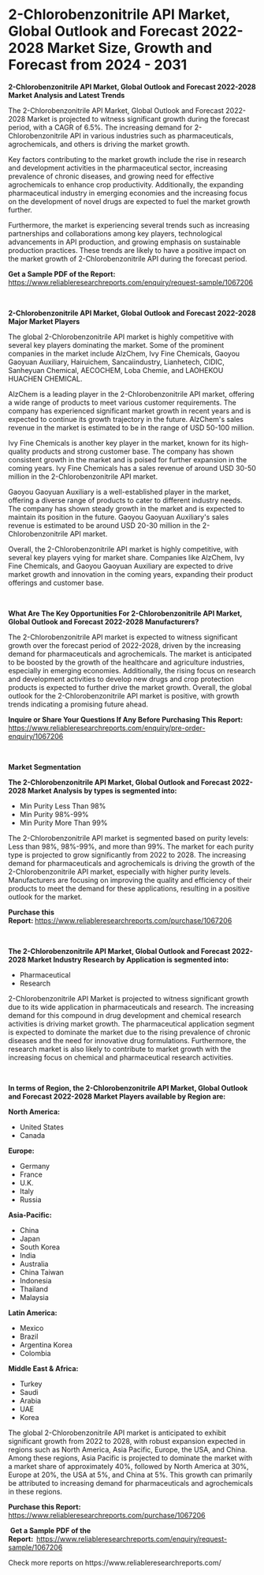 <p><h1>2-Chlorobenzonitrile API Market, Global Outlook and Forecast 2022-2028 Market Size, Growth and Forecast from 2024 - 2031</h1></p><p><strong>2-Chlorobenzonitrile API Market, Global Outlook and Forecast 2022-2028 Market Analysis and Latest Trends</strong></p>
<p><p>The 2-Chlorobenzonitrile API Market, Global Outlook and Forecast 2022-2028 Market is projected to witness significant growth during the forecast period, with a CAGR of 6.5%. The increasing demand for 2-Chlorobenzonitrile API in various industries such as pharmaceuticals, agrochemicals, and others is driving the market growth. </p><p>Key factors contributing to the market growth include the rise in research and development activities in the pharmaceutical sector, increasing prevalence of chronic diseases, and growing need for effective agrochemicals to enhance crop productivity. Additionally, the expanding pharmaceutical industry in emerging economies and the increasing focus on the development of novel drugs are expected to fuel the market growth further.</p><p>Furthermore, the market is experiencing several trends such as increasing partnerships and collaborations among key players, technological advancements in API production, and growing emphasis on sustainable production practices. These trends are likely to have a positive impact on the market growth of 2-Chlorobenzonitrile API during the forecast period.</p></p>
<p><strong>Get a Sample PDF of the Report:&nbsp;</strong> <a href="https://www.reliableresearchreports.com/enquiry/request-sample/1067206">https://www.reliableresearchreports.com/enquiry/request-sample/1067206</a></p>
<p>&nbsp;</p>
<p><strong>2-Chlorobenzonitrile API Market, Global Outlook and Forecast 2022-2028 Major Market Players</strong></p>
<p><p>The global 2-Chlorobenzonitrile API market is highly competitive with several key players dominating the market. Some of the prominent companies in the market include AlzChem, Ivy Fine Chemicals, Gaoyou Gaoyuan Auxiliary, Hairuichem, Sancaiindustry, Lianhetech, CIDIC, Sanheyuan Chemical, AECOCHEM, Loba Chemie, and LAOHEKOU HUACHEN CHEMICAL.</p><p>AlzChem is a leading player in the 2-Chlorobenzonitrile API market, offering a wide range of products to meet various customer requirements. The company has experienced significant market growth in recent years and is expected to continue its growth trajectory in the future. AlzChem's sales revenue in the market is estimated to be in the range of USD 50-100 million.</p><p>Ivy Fine Chemicals is another key player in the market, known for its high-quality products and strong customer base. The company has shown consistent growth in the market and is poised for further expansion in the coming years. Ivy Fine Chemicals has a sales revenue of around USD 30-50 million in the 2-Chlorobenzonitrile API market.</p><p>Gaoyou Gaoyuan Auxiliary is a well-established player in the market, offering a diverse range of products to cater to different industry needs. The company has shown steady growth in the market and is expected to maintain its position in the future. Gaoyou Gaoyuan Auxiliary's sales revenue is estimated to be around USD 20-30 million in the 2-Chlorobenzonitrile API market.</p><p>Overall, the 2-Chlorobenzonitrile API market is highly competitive, with several key players vying for market share. Companies like AlzChem, Ivy Fine Chemicals, and Gaoyou Gaoyuan Auxiliary are expected to drive market growth and innovation in the coming years, expanding their product offerings and customer base.</p></p>
<p>&nbsp;</p>
<p><strong>What Are The Key Opportunities For 2-Chlorobenzonitrile API Market, Global Outlook and Forecast 2022-2028 Manufacturers?</strong></p>
<p><p>The 2-Chlorobenzonitrile API market is expected to witness significant growth over the forecast period of 2022-2028, driven by the increasing demand for pharmaceuticals and agrochemicals. The market is anticipated to be boosted by the growth of the healthcare and agriculture industries, especially in emerging economies. Additionally, the rising focus on research and development activities to develop new drugs and crop protection products is expected to further drive the market growth. Overall, the global outlook for the 2-Chlorobenzonitrile API market is positive, with growth trends indicating a promising future ahead.</p></p>
<p><strong>Inquire or Share Your Questions If Any Before Purchasing This Report:</strong> <a href="https://www.reliableresearchreports.com/enquiry/pre-order-enquiry/1067206">https://www.reliableresearchreports.com/enquiry/pre-order-enquiry/1067206</a></p>
<p>&nbsp;</p>
<p><strong>Market Segmentation</strong></p>
<p><strong>The 2-Chlorobenzonitrile API Market, Global Outlook and Forecast 2022-2028 Market Analysis by types is segmented into:</strong></p>
<p><ul><li>Min Purity Less Than 98%</li><li>Min Purity 98%-99%</li><li>Min Purity More Than 99%</li></ul></p>
<p><p>The 2-Chlorobenzonitrile API market is segmented based on purity levels: Less than 98%, 98%-99%, and more than 99%. The market for each purity type is projected to grow significantly from 2022 to 2028. The increasing demand for pharmaceuticals and agrochemicals is driving the growth of the 2-Chlorobenzonitrile API market, especially with higher purity levels. Manufacturers are focusing on improving the quality and efficiency of their products to meet the demand for these applications, resulting in a positive outlook for the market.</p></p>
<p><strong>Purchase this Report:&nbsp;</strong><a href="https://www.reliableresearchreports.com/purchase/1067206">https://www.reliableresearchreports.com/purchase/1067206</a></p>
<p>&nbsp;</p>
<p><strong>The 2-Chlorobenzonitrile API Market, Global Outlook and Forecast 2022-2028 Market Industry Research by Application is segmented into:</strong></p>
<p><ul><li>Pharmaceutical</li><li>Research</li></ul></p>
<p><p>2-Chlorobenzonitrile API Market is projected to witness significant growth due to its wide application in pharmaceuticals and research. The increasing demand for this compound in drug development and chemical research activities is driving market growth. The pharmaceutical application segment is expected to dominate the market due to the rising prevalence of chronic diseases and the need for innovative drug formulations. Furthermore, the research market is also likely to contribute to market growth with the increasing focus on chemical and pharmaceutical research activities.</p></p>
<p>&nbsp;</p>
<p><strong>In terms of Region, the 2-Chlorobenzonitrile API Market, Global Outlook and Forecast 2022-2028 Market Players available by Region are:</strong></p>
<p>
    <p> <strong> North America: </strong>
        <ul>
            <li>United States</li>
            <li>Canada</li>
        </ul>
        </p> 
    <p> <strong> Europe: </strong>
        <ul>
            <li>Germany</li>
            <li>France</li>
            <li>U.K.</li>
            <li>Italy</li>
            <li>Russia</li>
        </ul>
        </p> 
    <p> <strong> Asia-Pacific: </strong>
        <ul>
            <li>China</li>
            <li>Japan</li>
            <li>South Korea</li>
            <li>India</li>
            <li>Australia</li>
            <li>China Taiwan</li>
            <li>Indonesia</li>
            <li>Thailand</li>
            <li>Malaysia</li>
        </ul>
        </p> 
    <p> <strong> Latin America: </strong>
        <ul>
            <li>Mexico</li>
            <li>Brazil</li>
            <li>Argentina Korea</li>
            <li>Colombia</li>
        </ul>
        </p> 
    <p> <strong> Middle East & Africa: </strong>
        <ul>
            <li>Turkey</li>
            <li>Saudi</li>
            <li>Arabia</li>
            <li>UAE</li>
            <li>Korea</li>
        </ul>
    </p>
    </p>
<p><p>The global 2-Chlorobenzonitrile API market is anticipated to exhibit significant growth from 2022 to 2028, with robust expansion expected in regions such as North America, Asia Pacific, Europe, the USA, and China. Among these regions, Asia Pacific is projected to dominate the market with a market share of approximately 40%, followed by North America at 30%, Europe at 20%, the USA at 5%, and China at 5%. This growth can primarily be attributed to increasing demand for pharmaceuticals and agrochemicals in these regions.</p></p>
<p><strong>Purchase this Report: </strong><a href="https://www.reliableresearchreports.com/purchase/1067206">https://www.reliableresearchreports.com/purchase/1067206</a></p>
<p>&nbsp;<strong>Get a Sample PDF of the Report:&nbsp;&nbsp;</strong><a href="https://www.reliableresearchreports.com/enquiry/request-sample/1067206">https://www.reliableresearchreports.com/enquiry/request-sample/1067206</a></p>
<p><strong></strong></p>
<p>Check more reports on https://www.reliableresearchreports.com/</p>